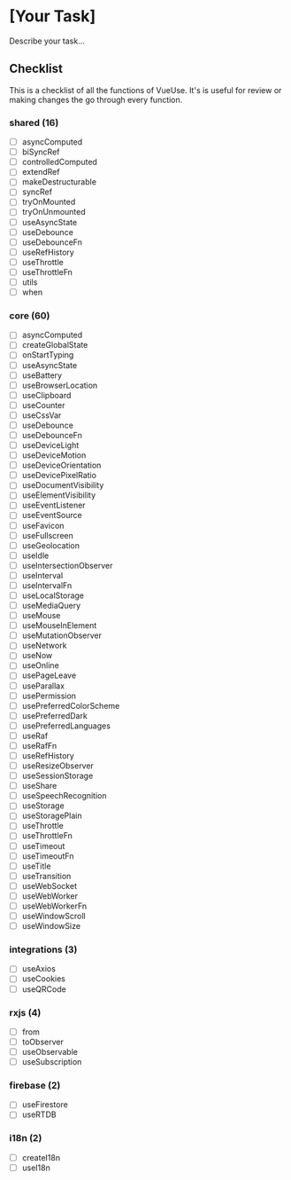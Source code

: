 # [Your Task]

Describe your task...

## Checklist 

This is a checklist of all the functions of VueUse. It's is useful for review or making changes the go through every function.

<!--LIST_STARTS-->

### shared (16)
  - [ ] asyncComputed
  - [ ] biSyncRef
  - [ ] controlledComputed
  - [ ] extendRef
  - [ ] makeDestructurable
  - [ ] syncRef
  - [ ] tryOnMounted
  - [ ] tryOnUnmounted
  - [ ] useAsyncState
  - [ ] useDebounce
  - [ ] useDebounceFn
  - [ ] useRefHistory
  - [ ] useThrottle
  - [ ] useThrottleFn
  - [ ] utils
  - [ ] when

### core (60)
  - [ ] asyncComputed
  - [ ] createGlobalState
  - [ ] onStartTyping
  - [ ] useAsyncState
  - [ ] useBattery
  - [ ] useBrowserLocation
  - [ ] useClipboard
  - [ ] useCounter
  - [ ] useCssVar
  - [ ] useDebounce
  - [ ] useDebounceFn
  - [ ] useDeviceLight
  - [ ] useDeviceMotion
  - [ ] useDeviceOrientation
  - [ ] useDevicePixelRatio
  - [ ] useDocumentVisibility
  - [ ] useElementVisibility
  - [ ] useEventListener
  - [ ] useEventSource
  - [ ] useFavicon
  - [ ] useFullscreen
  - [ ] useGeolocation
  - [ ] useIdle
  - [ ] useIntersectionObserver
  - [ ] useInterval
  - [ ] useIntervalFn
  - [ ] useLocalStorage
  - [ ] useMediaQuery
  - [ ] useMouse
  - [ ] useMouseInElement
  - [ ] useMutationObserver
  - [ ] useNetwork
  - [ ] useNow
  - [ ] useOnline
  - [ ] usePageLeave
  - [ ] useParallax
  - [ ] usePermission
  - [ ] usePreferredColorScheme
  - [ ] usePreferredDark
  - [ ] usePreferredLanguages
  - [ ] useRaf
  - [ ] useRafFn
  - [ ] useRefHistory
  - [ ] useResizeObserver
  - [ ] useSessionStorage
  - [ ] useShare
  - [ ] useSpeechRecognition
  - [ ] useStorage
  - [ ] useStoragePlain
  - [ ] useThrottle
  - [ ] useThrottleFn
  - [ ] useTimeout
  - [ ] useTimeoutFn
  - [ ] useTitle
  - [ ] useTransition
  - [ ] useWebSocket
  - [ ] useWebWorker
  - [ ] useWebWorkerFn
  - [ ] useWindowScroll
  - [ ] useWindowSize

### integrations (3)
  - [ ] useAxios
  - [ ] useCookies
  - [ ] useQRCode

### rxjs (4)
  - [ ] from
  - [ ] toObserver
  - [ ] useObservable
  - [ ] useSubscription

### firebase (2)
  - [ ] useFirestore
  - [ ] useRTDB

### i18n (2)
  - [ ] createI18n
  - [ ] useI18n

<!--LIST_ENDS-->
